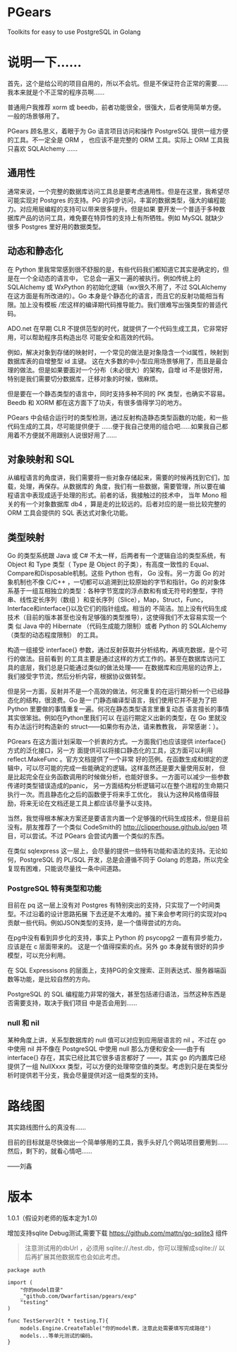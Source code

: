 # PGears

Toolkits for easy to use PostgreSQL in Golang

# 说明一下……

首先，这个是给公司的项目自用的，所以不会坑。但是不保证符合正常的需要……我本来就是个不正常的程序员啊……

普通用户我推荐 xorm 或 beedb，前者功能很全，很强大，后者使用简单方便。一般的场景够用了。

PGears 顾名思义，着眼于为 Go 语言项目访问和操作 PostgreSQL 提供一组方便的工具。不一定全是 ORM ，
也应该不是完整的 ORM 工具。实际上 ORM 工具我只喜欢 SQLAlchemy ……

## 通用性

通常来说，一个完整的数据库访问工具总是要考虑通用性。但是在这里，我希望尽可能实现对 Postgres
的支持。PG 的异步访问，丰富的数据类型，强大的编程能力。对应用层编程的支持可以带来很多提升。但是如果
要开发一个普适于多种数据库产品的访问工具，难免要在特异性的支持上有所牺牲。例如 MySQL 就缺少很多
Postgres 里好用的数据类型。

## 动态和静态化

在 Python 里我常常感到很不舒服的是，有些代码我们都知道它其实是确定的，但是在一个全动态的语言中，
它总会一遍又一遍的被执行。例如传统上的 SQLAlchemy 或 WxPython 的初始化逻辑（wx很久不用了，不过
SQLAlchemy 在这方面是有所改进的）。Go 本身是个静态化的语言，而且它的反射功能相当有限。加上没有模板
/宏这样的编译期代码推导能力。我们很难写出强类型的普适代码。

ADO.net 在早期 CLR 不提供范型的时代，就提供了一个代码生成工具，它非常好用，可以帮助程序员构造出尽
可能安全和高效的代码。

例如，解决对象到存储的映射时，一个常见的做法是对象隐含一个id属性，映射到数据库表的自增整型 id 主键。
这在大多数的中小型应用场景够用了，而且是最合理的做法。但是如果要面对一个分布（未必很大）的架构，自增
id 不是很好用，特别是我们需要切分数据库，迁移对象的时候，很麻烦。

但是要在一个静态类型的语言中，同时支持多种不同的 PK 类型，也确实不容易。Beedb 和 XORM
都在这方面下了功夫，有很多值得学习的地方。

PGears 中会结合运行时的类型检测，通过反射构造静态类型函数的功能，和一些代码生成的工具，尽可能提供便于
……便于我自己使用的组合吧……如果我自己都用着不方便就不用跟别人说很好用了……

## 对象映射和 SQL

从编程语言的角度讲，我们需要将一些对象存储起来，需要的时候再找到它们，加载，处理，再保存。从数据库的
角度，我们有一些数据，需要管理，所以要在编程语言中表现成适于处理的形式。前者的话，我接触过的技术中，
当年 Mono 相关的有一个对象数据库 db4 ，算是走的比较远的。后者对应的是一些比较完整的 ORM
工具会提供的 SQL 表达式对象化功能。

## 类型映射

Go 的类型系统跟 Java 或 C# 不太一样，后两者有一个逻辑自洽的类型系统，有 Object 和 Type 类型（
Type 是 Object 的子类），有高度一致性的 Equal、Compare和Disposable机制。这些 Python 也有，
Go 没有。另一方面 Go 的对象机制也不像 C/C++ ，一切都可以追溯到比较原始的字节和指针。Go
的对象体系基于一组互相独立的类型：各种字节宽度的浮点数和有或无符号的整型，字符串、线性定长序列（数组
）和变长序列（Slice），Map，Struct，Func，Interface和interface{}以及它们的指针组成。相当的
  不简洁。加上没有代码生成技术（目前的版本甚至也没有足够强的类型推导），这使得我们不太容易实现一个类
  似 Java 中的 Hibernate （代码生成能力限制）或者 Python 的 SQLAlchemy（类型的动态程度限制）
  的工具。

构造一组接受 interface{} 参数，通过反射获取并分析结构，再填充数据，是个可行的做法。目前看到
的工具主要是通过这样的方式工作的。甚至在数据库访问工具的底层，我们总是只能通过类似的做法处理——
在数据库和应用层的边界上，我们接受字节流，然后分析内容，根据协议做转型。

但是另一方面，反射并不是一个高效的做法，何况重复的在运行期分析一个已经静态化的结构，很浪费。Go 是一
门静态编译型语言，我们使用它并不是为了把 Python 里要做的事情重复一遍。何况在静态类型语言里重复动态
语言擅长的事情其实很笨拙。例如在Python里我们可以
在运行期定义出新的类型，在 Go 里就没有办法运行时构造新的 struct——如果你有办法，请来教教我，
非常感谢：）。

PGrears 在这方面计划采取一个折衷的方式。一方面我们也应该提供 interface{} 方式的泛化接口，另一方
面提供可以将接口静态化的工具，这方面可以利用 reflect.MakeFunc 。官方文档提供了一个非常
好的范例。在函数生成和绑定的逻辑中，可以尽可能的完成一些能确定的逻辑。这样虽然还是要大量使用反射，
但是比起完全在业务函数调用的时候做分析，也能好很多。一方面可以减少一些参数传递时类型错误造成的panic，
另一方面结构分析逻辑可以在整个进程的生命期只执行一次。而且静态化之后的函数便于将来手工优化，
我认为这种风格值得鼓励，将来无论在文档还是工具上都应该尽量予以支持。

当然，我觉得根本解决方案还是要语言内置一个足够强的代码生成技术，但是目前没有。朋友推荐了一个类似
CodeSmith的 http://clipperhouse.github.io/gen 项目，可以尝试。不过 PGears
会尝试内置一个类似的东西。

在类似 sqlexpress 这一层上，会尽量的提供一些特有功能和语法的支持。无论如何，PostgreSQL 的
PL/SQL 开发，总是会遵循不同于 Golang 的思路，所以完全复现有困难，只能说尽量找一条中间道路。

### PostgreSQL 特有类型和功能

目前在 pq 这一层上没有对 Postgres 有特别突出的支持，只实现了一个时间类型。不过沿着的设计思路拓展
下去还是不太难的。接下来会参考同行的实现对pq贡献一些代码。例如JSON类型的支持，是一个值得尝试的方向。

在pg中没有看到异步化的支持，事实上 Python 的 psycopg2 一直有异步能力，应该是在 c 层面带来的。
这是一个值得探索的点。另外 go 本身就有很好的异步模型，可以充分利用。

在 SQL Expressisons 的层面上，支持PG的全文搜索、正则表达式、服务器端函数等功能，是比较自然的方向。

PostgreSQL 的 SQL 编程能力非常的强大，甚至包括递归语法，当然这种东西是否需要支持，取决于我们项目
中是否会用到……

### null 和 nil

某种角度上讲，关系型数据库的 null 值可以对应到应用层语言的 nil 。不过在 go 中使用 nil 并不像在
PostgreSQL 中使用 null 那么方便和安全——由于有 interface{} 存在，其实已经比其它很多语言都好了
——，其实 go 的内置库已经提供了一组 NullXxxx 类型，可以方便的处理带空值的类型。考虑到只是在类型分
析时提供若干分支，我会尽量提供对这一组类型的支持。

# 路线图

其实路线图什么的真没有……

目前的目标就是尽快做出一个简单够用的工具，我手头好几个网站项目要用到……然后，剩下的，就看心情吧……

——刘鑫<Mars Liu>

# 版本

1.0.1（假设刘老师的版本定为1.0)

增加支持sqlite Debug测试,需要下载 https://github.com/mattn/go-sqlite3 组件

>注意测试用的dbUrl ，必须用 sqlite://./test.db，你可以理解成sqlite:// 以后再扩展其他数据库也会如此考虑。

	package auth

	import (
		"你的model目录"
		_"github.com/Dwarfartisan/pgears/exp"
		"testing"
	)

	func TestServer2(t * testing.T){
		models.Engine.CreateTable("你的model表，注意此处需要填写完成路径")
		models...等单元测试的编码。
	}
